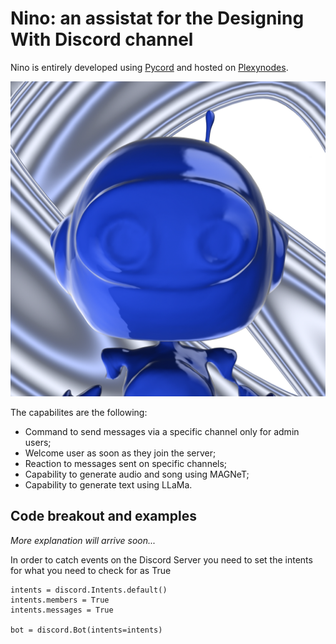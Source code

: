 # Nino: an assistat for the Designing With Discord channel
Nino is entirely developed using [Pycord](https://docs.pycord.dev/) and hosted on [Plexynodes](https://client.pylexnodes.net/).

![ninobot](https://raw.githubusercontent.com/zumatt/ninoBot/main/assets/ninoBotAvatar.jpg)

The capabilites are the following:
  - Command to send messages via a specific channel only for admin users;
  - Welcome user as soon as they join the server;
  - Reaction to messages sent on specific channels;
  - Capability to generate audio and song using MAGNeT;
  - Capability to generate text using LLaMa.

## Code breakout and examples
_More explanation will arrive soon..._

In order to catch events on the Discord Server you need to set the intents for what you need to check for as True
```
intents = discord.Intents.default()
intents.members = True
intents.messages = True

bot = discord.Bot(intents=intents)
```

